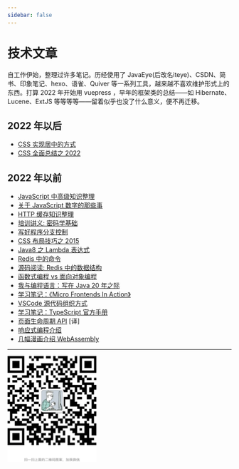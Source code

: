 ```yaml
---
sidebar: false
---
```


# 技术文章

自工作伊始，整理过许多笔记。历经使用了 JavaEye(后改名iteye)、CSDN、简书、印象笔记、hexo、语雀、Quiver 等一系列工具，越来越不喜欢维护形式上的东西。打算 2022 年开始用 vuepress ，早年的框架类的总结——如 Hibernate、Lucene、ExtJS 等等等等——留着似乎也没了什么意义，便不再迁移。

## 2022 年以后

* [CSS 实现居中的方式](./centering_in_css/README.md)
* [CSS 全面总结之 2022](./css_summary_2022/README.md)

## 2022 年以前

* [JavaScript 中高级知识整理](./migrate/JavaScript中高级知识整理.md)
* [关于 JavaScript 数字的那些事](./migrate/关于JavaScript数字的那些事.md)
* [HTTP 缓存知识整理](./migrate/HTTP缓存知识整理.md)
* [培训讲义: 密码学基础](./migrate/培训讲义_密码学基础.md)
* [写好程序分支控制](./migrate/写好程序分支控制.md)
* [CSS 布局技巧之 2015](./migrate/CSS布局技巧.md)
* [Java8 之 Lambda 表达式](./migrate/Java8之Lambda表达式.md)
* [Redis 中的命令](./migrate/Redis中的命令.md)
* [源码阅读: Redis 中的数据结构](./migrate/Redis中的数据结构.md)
* [ 函数式编程 vs 面向对象编程](./migrate/函数式编程vs面向对象编程.md)
* [ 我与编程语言：写在 Java 20 年之际](./migrate/my_java_20_years.md)
* [学习笔记：《Micro Frontends In Action》](./migrate/Micro_Frontends_In_Action.md)
* [VSCode 源代码组织方式](./migrate/VSCode源代码组织方式.md)
* [学习笔记：TypeScript 官方手册](./migrate/TypeScript官方手册学习笔记.md)
* [页面生命周期 API](./migrate/页面生命周期API.md) [译]
* [响应式编程介绍](./migrate/响应式编程介绍.md)
* [几幅漫画介绍 WebAssembly](./migrate/几幅漫画介绍WebAssembly.md)

---

<img src="./wechat.png" style="width:200px"/>